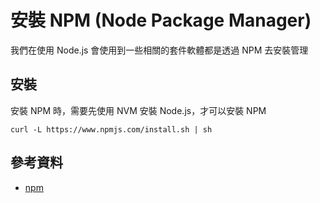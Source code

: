 # 安裝 NPM (Node Package Manager)

我們在使用 Node.js 會使用到一些相關的套件軟體都是透過 NPM 去安裝管理

## 安裝

安裝 NPM 時，需要先使用 NVM 安裝 Node.js，才可以安裝 NPM

```shell
curl -L https://www.npmjs.com/install.sh | sh
```

## 參考資料
* [npm](https://www.npmjs.com/)